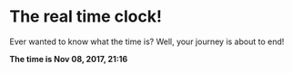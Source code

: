 # The real time clock!

Ever wanted to know what the time is? Well, your journey is about to end!

**The time is Nov 08, 2017, 21:16**